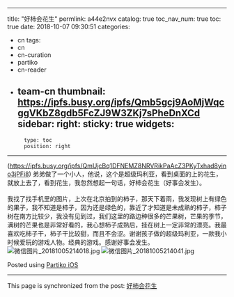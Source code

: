 
---
title: "好柿会花生"
permlink: a44e2nvx
catalog: true
toc_nav_num: true
toc: true
date: 2018-10-07 09:30:51
categories:
- cn
tags:
- cn
- cn-curation
- partiko
- cn-reader
- team-cn
thumbnail: https://ipfs.busy.org/ipfs/Qmb5gcj9AoMjWqcggVKbZ8gdb5FcZJ9W3ZKj7sPheDnXCd
sidebar:
    right:
        sticky: true
widgets:
    -
        type: toc
        position: right
---


(https://ipfs.busy.org/ipfs/QmUjcBq1DFNEMZ8NRVRikPaAcZ3PKyTxhad8yino3jPFi8)
弟弟做了一个小人，他说，这个是超级玛利亚，看到桌面的上的花生，就放上去了，看到花生，我忽然想起一句话，好柿会花生（好事会发生）。<br><br>我找了找手机里的图片，上次在北京拍到的柿子，那天下着雨，我发现树上有绿色的果子，我不知道是柿子，因为还是绿色的，靠近了才知道是未成熟的柿子，柿子树在南方比较少，我没有见到过，我们这里的路边种很多的芒果树，芒果的季节，满树的芒果也是非常好看的，我心想柿子成熟后，挂在树上一定非常的漂亮。我最喜欢吃柿子干，柿子干比较甜，而且不会涩。谢谢孩子做的超级玛利亚，一款我小时候爱玩的游戏人物。经典的游戏。感谢好事会发生。![微信图片_20181005214018.jpg](https://ipfs.busy.org/ipfs/Qmb5gcj9AoMjWqcggVKbZ8gdb5FcZJ9W3ZKj7sPheDnXCd)
![微信图片_20181005214041.jpg](https://ipfs.busy.org/ipfs/QmYT6irXLEA6PcaNbaTrum9mgQde51BDB8hRzXANvG4LNr)

Posted using [Partiko iOS](https://steemit.com/@partiko-ios)

- - -

This page is synchronized from the post: [好柿会花生](https://steemit.com/@cherryzz/a44e2nvx)
